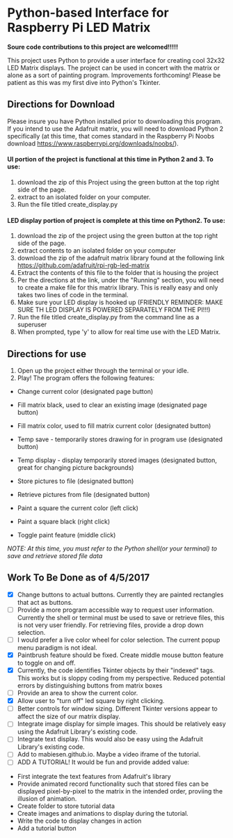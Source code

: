 # Python-based Interface for Raspberry Pi LED Matrix


**Soure code contributions to this project are welcomed!!!!!**

This project uses Python to provide a user interface for creating cool 32x32 LED Matrix displays.  The project can be used in concert with the matrix or alone as a sort of painting program.  Improvements forthcoming! Please be patient as this was my first dive into Python's Tkinter.

## Directions for Download

Please insure you have Python installed prior to downloading this program.  If you intend to use the Adafruit matrix, you will need to download Python 2 specifically (at this time, that comes standard in the Raspberry Pi Noobs download https://www.raspberrypi.org/downloads/noobs/).

#### UI portion of the project is functional at this time in Python 2 and 3.  To use:
1. download the zip of this Project using the green button at the top right side of the page.
2. extract to an isolated folder on your computer.
3. Run the file titled create_display.py

#### LED display portion of project is complete at this time on Python2.  To use:
1. download the zip of the project using the green button at the top right side of the page.
2. extract contents to an isolated folder on your computer
3. download the zip of the adafruit matrix library found at the following link https://github.com/adafruit/rpi-rgb-led-matrix
4. Extract the contents of this file to the folder that is housing the project
5. Per the directions at the link, under the "Running" section, you will need to create a make file for this matrix library.  This is really easy and only takes two lines of code in the terminal.
6. Make sure your LED display is hooked up (FRIENDLY REMINDER: MAKE SURE TH LED DISPLAY IS POWERED SEPARATELY FROM THE PI!!!)
7. Run the file titled create_display.py from the command line as a superuser
8. When prompted, type 'y' to allow for real time use with the LED Matrix.

## Directions for use
1. Open up the project either through the terminal or your idle.
2. Play! The program offers the following features:
* Change current color (designated page button)
* Fill matrix black, used to clear an existing image (designated page button)
* Fill matrix color, used to fill matrix current color (designated button)
* Temp save - temporarily stores drawing for in program use (designated button)
* Temp display - display temporarily stored images (designated button, great for changing picture backgrounds)
* Store pictures to file (designated button)
* Retrieve pictures from file (designated button)

* Paint a square the current color (left click)
* Paint a square black (right click)
* Toggle paint feature (middle click)

*NOTE: At this time, you must refer to the Python shell(or your terminal) to save and retrieve stored file data*

## Work To Be Done as of 4/5/2017

- [x] Change buttons to actual buttons.  Currently they are painted rectangles that act as buttons.
- [ ] Provide a more program accessible way to request user information.  Currently the shell or terminal must be used to save or retrieve files, this is not very user friendly.  For retrieving files, provide a drop down selection.
- [ ] I would prefer a live color wheel for color selection.  The current popup menu paradigm is not ideal.
- [x] Paintbrush feature should be fixed.  Create middle mouse button feature to toggle on and off.
- [x] Currently, the code identifies Tkinter objects by their "indexed" tags.  This works but is sloppy coding from my perspective.  Reduced potential errors by distinguishing buttons from matrix boxes
- [ ] Provide an area to show the current color.
- [x] Allow user to "turn off" led square by right clicking.
- [ ] Better controls for window sizing.  Different Tkinter versions appear to affect the size of our matrix display.
- [ ] Integrate image display for simple images.  This should be relatively easy using the Adafruit Library's existing code.
- [ ] Integrate text display.  This would also be easy using the Adafruit Library's existing code.
- [ ] Add to mabiesen.github.io. Maybe a video iframe of the tutorial.
- [ ] ADD A TUTORIAL! It would be fun and provide added value:
* First integrate the text features from Adafruit's library
* Provide animated record functionality such that stored files can be displayed pixel-by-pixel to the matrix in the intended order, proviing the illusion of animation.
* Create folder to store tutorial data
* Create images and animations to display during the tutorial.
* Write the code to display changes in action
* Add a tutorial button

